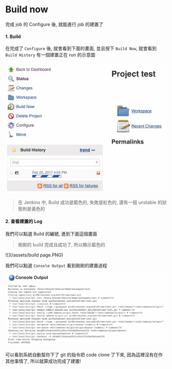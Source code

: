 Build now
====

完成 job 的 Configure 後, 就能進行 job 的建置了

#### 1. Build

在完成了 ```Configure``` 後, 就會看到下面的畫面, 並且按下 ```Build Now```, 就會看到 ```Build History``` 有一個建置正在 run 的示意圖

![](/assets/initbuild.PNG)

> 在 Jenkins 中, Build 成功是藍色的, 失敗是紅色的, 還有一個 unstable 的狀態則是黃色的

#### 2. 查看建置的 Log

我們可以點選 Build 的編號, 進到下面這個畫面

> 剛剛的 build 完成且成功了, 所以顯示藍色的

![](/assets/build page.PNG)

我們可以點選 ```Console Output``` 看到剛剛的建置過程

![](/assets/buildlog.PNG)

可以看到系統自動幫你下了 git 的指令把 code clone 了下來, 因為這裡沒有在作其他事情了, 所以就算成功完成了建置!